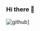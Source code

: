 ### Hi there 👋

<!-- ![<Badge Name>](https://img.shields.io/badge/<Badge Text>-<Background Color>?style=for-the-badge&logo=<Icon Name>&logoColor=<Logo Color>) -->
![github](https://img.shields.io/badge/GitHub-000000?style=for-the-badge&logo=GitHub&logoColor=white)]

<!--
**jasonflan50/jasonflan50** is a ✨ _special_ ✨ repository because its `README.md` (this file) appears on your GitHub profile.

Here are some ideas to get you started:

- 🔭 I’m currently working on ...
- 🌱 I’m currently learning ...
- 👯 I’m looking to collaborate on ...
- 🤔 I’m looking for help with ...
- 💬 Ask me about ...
- 📫 How to reach me: ...
- 😄 Pronouns: ...
- ⚡ Fun fact: ...
-->
